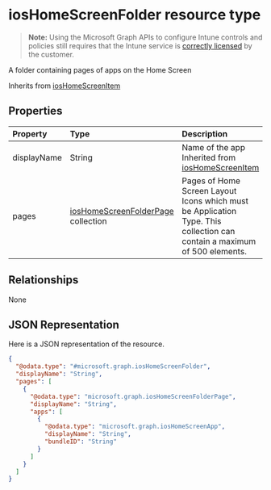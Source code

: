 ﻿# iosHomeScreenFolder resource type

> **Note:** Using the Microsoft Graph APIs to configure Intune controls and policies still requires that the Intune service is [correctly licensed](https://go.microsoft.com/fwlink/?linkid=839381) by the customer.

A folder containing pages of apps on the Home Screen

Inherits from [iosHomeScreenItem](../resources/intune_deviceconfig_ioshomescreenitem.md)

## Properties
|Property|Type|Description|
|:---|:---|:---|
|displayName|String|Name of the app Inherited from [iosHomeScreenItem](../resources/intune_deviceconfig_ioshomescreenitem.md)|
|pages|[iosHomeScreenFolderPage](../resources/intune_deviceconfig_ioshomescreenfolderpage.md) collection|Pages of Home Screen Layout Icons which must be Application Type. This collection can contain a maximum of 500 elements.|

## Relationships
None
## JSON Representation
Here is a JSON representation of the resource.
<!-- {
  "blockType": "resource",
  "keyProperty": "id",
  "@odata.type": "microsoft.graph.iosHomeScreenFolder"
}
-->
``` json
{
  "@odata.type": "#microsoft.graph.iosHomeScreenFolder",
  "displayName": "String",
  "pages": [
    {
      "@odata.type": "microsoft.graph.iosHomeScreenFolderPage",
      "displayName": "String",
      "apps": [
        {
          "@odata.type": "microsoft.graph.iosHomeScreenApp",
          "displayName": "String",
          "bundleID": "String"
        }
      ]
    }
  ]
}
```



